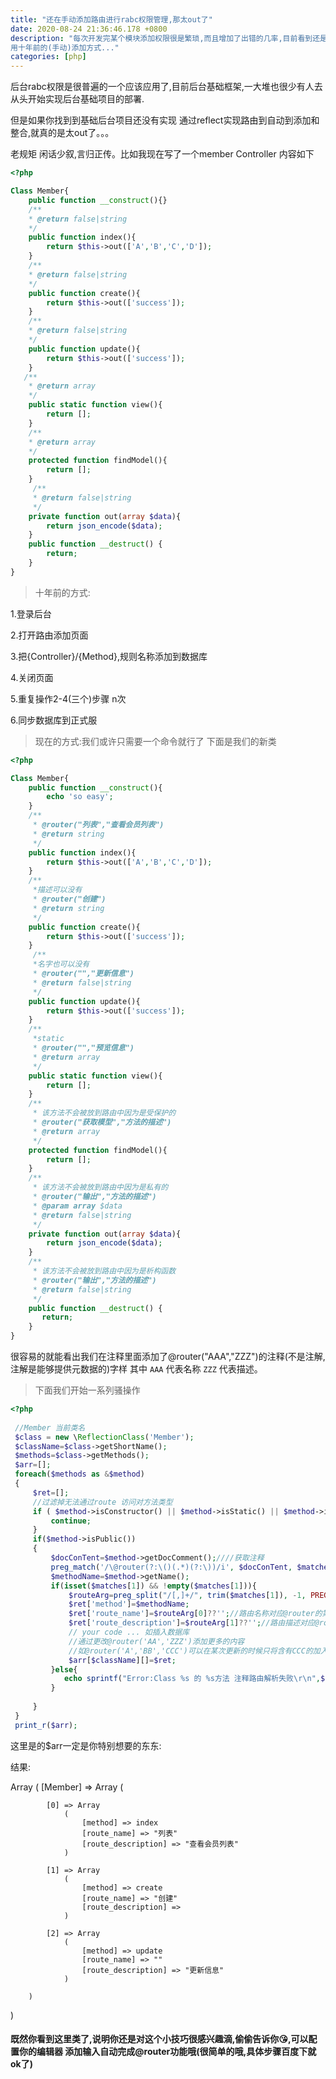 ```yaml
---
title: "还在手动添加路由进行rabc权限管理,那太out了"
date: 2020-08-24 21:36:46.178 +0800
description: "每次开发完某个模块添加权限很是繁琐,而且增加了出错的几率,目前看到还是有部分项目在
用十年前的(手动)添加方式..."
categories: [php]
---
```


后台rabc权限是很普遍的一个应该应用了,目前后台基础框架,一大堆也很少有人去从头开始实现后台基础项目的部署.

但是如果你找到到基础后台项目还没有实现
通过reflect实现路由到自动到添加和整合,就真的是太out了。。。

老规矩 闲话少叙,言归正传。比如我现在写了一个member Controller 内容如下

```php
<?php

Class Member{
	public function __construct(){}
	/**
    * @return false|string
    */
	public function index(){
		return $this->out(['A','B','C','D']);
	}
	/**
    * @return false|string
    */
	public function create(){
		return $this->out(['success']);
	}
	/**
    * @return false|string
    */
	public function update(){
		return $this->out(['success']);
	}
   /**
    * @return array
    */
    public static function view(){
        return [];
    }
    /**
    * @return array
    */
	protected function findModel(){
		return [];
	}
     /**
     * @return false|string
     */
	private function out(array $data){
		return json_encode($data);
	}
	public function __destruct() {
        return;
    }
}

```

>十年前的方式:

  1.登录后台 
  
  2.打开路由添加页面
  
  3.把{Controller}/{Method},规则名称添加到数据库
  
  4.关闭页面
  
  5.重复操作2-4(三个)步骤 n次
   
  6.同步数据库到正式服
    
>现在的方式:我们或许只需要一个命令就行了 下面是我们的新类

```php
<?php

Class Member{
	public function __construct(){
	    echo 'so easy';
	}
    /**
     * @router("列表","查看会员列表")
     * @return string
     */
	public function index(){
		return $this->out(['A','B','C','D']);
	}
    /**
     *描述可以没有
     * @router("创建")
     * @return string
     */
	public function create(){
		return $this->out(['success']);
	}
     /**
     *名字也可以没有
     * @router("","更新信息")
     * @return false|string
     */
	public function update(){
		return $this->out(['success']);
	}
    /**
     *static
     * @router("","预览信息")
     * @return array
     */
    public static function view(){
        return [];
    }
    /**
     * 该方法不会被放到路由中因为是受保护的
     * @router("获取模型","方法的描述")
     * @return array
     */
	protected function findModel(){
		return [];
	}
    /**
     * 该方法不会被放到路由中因为是私有的
     * @router("输出","方法的描述")
     * @param array $data
     * @return false|string
     */
	private function out(array $data){
		return json_encode($data);
	}
	/**
     * 该方法不会被放到路由中因为是析构函数
     * @router("输出","方法的描述")
     * @return false|string
     */
	public function __destruct() {
	   return;
	}
}

```

很容易的就能看出我们在注释里面添加了@router("AAA","ZZZ")的注释(不是注解,注解是能够提供元数据的)字样
其中 `AAA` 代表名称 `ZZZ` 代表描述。

>下面我们开始一系列骚操作
 
```php
<?php 
 
 //Member 当前类名
 $class = new \ReflectionClass('Member');
 $className=$class->getShortName();
 $methods=$class->getMethods();
 $arr=[];
 foreach($methods as &$method)
 {
     $ret=[];
     //过滤掉无法通过route 访问对方法类型
     if ( $method->isConstructor() || $method->isStatic() || $method->isDestructor()){
         continue;
     }
     if($method->isPublic())
     {
         $docConTent=$method->getDocComment();////获取注释
         preg_match('/\@router(?:\()(.*)(?:\))/i', $docConTent, $matches);// 匹配
         $methodName=$method->getName();
         if(isset($matches[1]) && !empty($matches[1])){
             $routeArg=preg_split("/[,]+/", trim($matches[1]), -1, PREG_SPLIT_NO_EMPTY);
             $ret['method']=$methodName;
             $ret['route_name']=$routeArg[0]??'';//路由名称对应@router的第一个参数
             $ret['route_description']=$routeArg[1]??'';//路由描述对应@router的第二个参数
             // your code ... 如插入数据库
             //通过更改@router('AA','ZZZ')添加更多的内容
             //如@router('A','BB','CCC')可以在某次更新的时候只将含有CCC的加入到数据库
             $arr[$className][]=$ret;
         }else{
            echo sprintf("Error:Class %s 的 %s方法 注释路由解析失败\r\n",$className,$methodName);
         }
 
     }
 }
 print_r($arr);

```

这里是的$arr一定是你特别想要的东东:

结果:

Array
(
    [Member] => Array
        (
        
            [0] => Array
                (
                    [method] => index
                    [route_name] => "列表"
                    [route_description] => "查看会员列表"
                )

            [1] => Array
                (
                    [method] => create
                    [route_name] => "创建"
                    [route_description] =>
                )

            [2] => Array
                (
                    [method] => update
                    [route_name] => ""
                    [route_description] => "更新信息"
                )

        )

)


#### 既然你看到这里类了,说明你还是对这个小技巧很感兴趣滴,偷偷告诉你😘,可以配置你的编辑器 添加输入自动完成@router功能哦(很简单的哦,具体步骤百度下就ok了)
